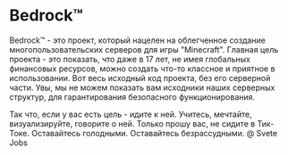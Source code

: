 # Bedrock™

Bedrock™ - это проект, который нацелен на облегченное создание многопользовательских серверов для игры "Minecraft". Главная цель проекта - это показать, что даже в 17 лет, не имея глобальных финансовых ресурсов, можно создать что-то классное и приятное в использовании. Вот весь исходный код проекта, без его серверной части. Увы, мы не можем показать вам исходники наших серверных структур, для гарантирования безопасного функционирования.

Так что, если у вас есть цель - идите к ней. Учитесь, мечтайте, визуализируйте, говорите о ней. Только прошу вас, не сидите в Тик-Токе.
Оставайтесь голодными. Оставайтесь безрассудными. @ Svete Jobs
